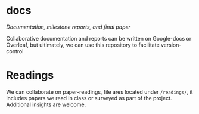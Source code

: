 # docs
*Documentation, milestone reports, and final paper*

Collaborative documentation and reports can be written on Google-docs or Overleaf, but ultimately, we can use this repository to facilitate version-control

# Readings

We can collaborate on paper-readings, file ares located under `/readings/`,
it includes papers we read in class or surveyed as part of the project. Additional insights are welcome.
